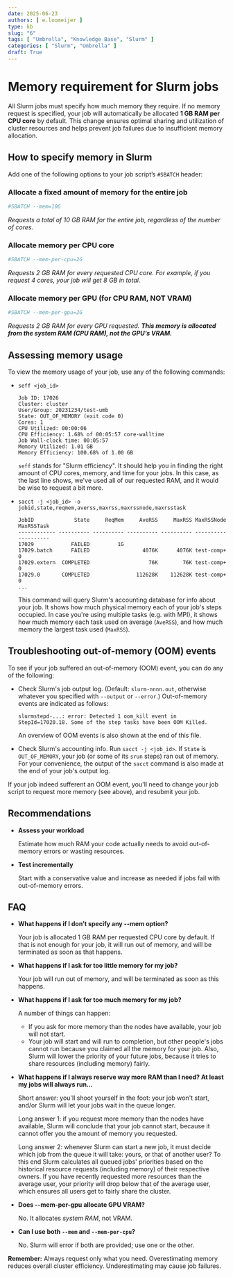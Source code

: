 ```yaml
---
date: 2025-06-23
authors: [ e.loomeijer ]
type: kb
slug: "6"
tags: [ "Umbrella", "Knowledge Base", "Slurm" ]
categories: [ "Slurm", "Umbrella" ]
draft: True
---
```


# Memory requirement for Slurm jobs

All Slurm jobs must specify how much memory they require. If no memory request is specified, your job will automatically be allocated **1 GB RAM per CPU core** by default. This change ensures optimal sharing and utilization of cluster resources and helps prevent job failures due to insufficient memory allocation.

## How to specify memory in Slurm

Add one of the following options to your job script’s `#SBATCH` header:

### Allocate a fixed amount of memory for the entire job

```bash
#SBATCH --mem=10G
```
*Requests a total of 10 GB RAM for the entire job, regardless of the number of cores.*

### Allocate memory per CPU core

```bash
#SBATCH --mem-per-cpu=2G
```
*Requests 2 GB RAM for every requested CPU core. For example, if you request 4 cores, your job will get 8 GB in total.*

### Allocate memory per GPU (for CPU RAM, NOT VRAM)

```bash
#SBATCH --mem-per-gpu=2G
```
*Requests 2 GB RAM for every GPU requested. **This memory is allocated from the system RAM (CPU RAM), not the GPU’s VRAM.***

## Assessing memory usage

To view the memory usage of your job, use any of the following commands:

- `seff <job_id>`
  ```
  Job ID: 17026
  Cluster: cluster
  User/Group: 20231234/test-umb
  State: OUT_OF_MEMORY (exit code 0)
  Cores: 1
  CPU Utilized: 00:00:06
  CPU Efficiency: 1.68% of 00:05:57 core-walltime
  Job Wall-clock time: 00:05:57
  Memory Utilized: 1.01 GB
  Memory Efficiency: 100.68% of 1.00 GB
  ```
  `seff` stands for "Slurm efficiency".  It should help you in finding the
  right amount of CPU cores, memory, and time for your jobs.  In this case, as
  the last line shows, we've used all of our requested RAM, and it would be
  wise to request a bit more.

- `sacct -j <job_id> -o jobid,state,reqmem,averss,maxrss,maxrssnode,maxrsstask`
  ```
  JobID             State     ReqMem     AveRSS     MaxRSS MaxRSSNode MaxRSSTask
  ------------ ---------- ---------- ---------- ---------- ---------- ----------
  17029            FAILED         1G
  17029.batch      FAILED                 4076K      4076K test-comp+          0
  17029.extern  COMPLETED                   76K        76K test-comp+          0
  17029.0       COMPLETED               112628K    112628K test-comp+          0
  ...
  ```
  This command will query Slurm's accounting database for info about your job.
  It shows how much physical memory each of your job's steps occupied.  In case
  you're using multiple tasks (e.g. with MPI), it shows how much memory each
  task used on average (`AveRSS`), and how much memory the largest task used
  (`MaxRSS`).

## Troubleshooting out-of-memory (OOM) events

To see if your job suffered an out-of-memory (OOM) event, you can do any of the following:

- Check Slurm's job output log.  (Default: `slurm-nnnn.out`, otherwise whatever
  you specified with `--output` or `--error`.)  Out-of-memory events are
  indicated as follows:
  ```
  slurmstepd-...: error: Detected 1 oom_kill event in StepId=17020.18. Some of the step tasks have been OOM Killed.
  ```
  An overview of OOM events is also shown at the end of this file.

- Check Slurm's accounting info.  Run `sacct -j <job_id>`.  If `State` is
  `OUT_OF_MEMORY`, your job (or some of its `srun` steps) ran out of memory.
  For your convenience, the output of the `sacct` command is also made at the
  end of your job's output log.

If your job indeed sufferent an OOM event, you'll need to change your job script to request more memory (see above), and resubmit your job.

## Recommendations

- **Assess your workload**

    Estimate how much RAM your code actually needs to avoid out-of-memory errors or wasting resources.

- **Test incrementally**

    Start with a conservative value and increase as needed if jobs fail with out-of-memory errors.

## FAQ

- **What happens if I don’t specify any --mem option?**

    Your job is allocated 1 GB RAM per requested CPU core by default.  If that
    is not enough for your job, it will run out of memory, and will be
    terminated as soon as that happens.

- **What happens if I ask for too little memory for my job?**

    Your job will run out of memory, and will be terminated as soon as this
    happens.

- **What happens if I ask for too much memory for my job?**

    A number of things can happen:

    - If you ask for more memory than the nodes have available, your job will
      not start.
    - Your job will start and will run to completion, but other people's jobs
      cannot run because you claimed all the memory for your job.  Also, Slurm
      will lower the priority of your future jobs, because it tries to share
      resources (including memory) fairly.

- **What happens if I always reserve way more RAM than I need? At least my jobs
  will always run...**

    Short answer: you'll shoot yourself in the foot: your job won't start,
    and/or Slurm will let your jobs wait in the queue longer.

    Long answer 1: if you request more memory than the nodes have available,
    Slurm will conclude that your job cannot start, because it cannot offer you
    the amount of memory you requested.

    Long answer 2: whenever Slurm can start a new job, it must decide which job
    from the queue it will take: yours, or that of another user?  To this end
    Slurm calculates all queued jobs' priorities based on the historical
    resource requests (including memory) of their respective owners.  If you
    have recently requested more resources than the average user, your priority
    will drop below that of the average user, which ensures all users get to
    fairly share the cluster.

- **Does --mem-per-gpu allocate GPU VRAM?**

    No. It allocates *system RAM*, not VRAM.

- **Can I use both `--mem` and `--mem-per-cpu`?**

    No. Slurm will error if both are provided; use one or the other.

**Remember:** Always request only what you need. Overestimating memory reduces overall cluster efficiency. Underestimating may cause job failures.
